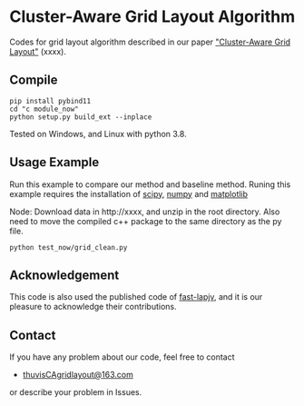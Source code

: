 Cluster-Aware Grid Layout Algorithm
==================================================================

Codes for grid layout algorithm described in our paper ["Cluster-Aware Grid Layout"](https://xxxx) (xxxx).

Compile
----------
```
pip install pybind11
cd "c module_now"
python setup.py build_ext --inplace
```
Tested on Windows, and Linux with python 3.8.

Usage Example
-----
Run this example to compare our method and baseline method. Runing this example requires the installation of [scipy](https://www.scipy.org/), [numpy](https://www.numpy.org/) and [matplotlib](https://github.com/matplotlib/matplotlib)

Node: Download data in http://xxxx, and unzip in the root directory.
      Also need to move the compiled c++ package to the same directory as the py file.
```
python test_now/grid_clean.py
```

## Acknowledgement
This code is also used the published code of [fast-lapjv](https://github.com/thu-vis/fast-lapjv), and it is our pleasure to acknowledge their contributions.

## Contact
If you have any problem about our code, feel free to contact
- thuvisCAgridlayout@163.com

or describe your problem in Issues.